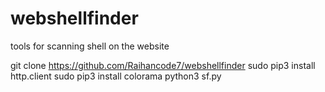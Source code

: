 # webshellfinder
tools for scanning shell on the website

git clone https://github.com/Raihancode7/webshellfinder
sudo pip3 install http.client
sudo pip3 install colorama
python3 sf.py

